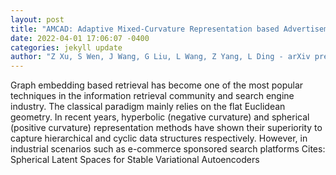```yaml
--- 
layout: post 
title: "AMCAD: Adaptive Mixed-Curvature Representation based Advertisement Retrieval System" 
date: 2022-04-01 17:06:07 -0400 
categories: jekyll update 
author: "Z Xu, S Wen, J Wang, G Liu, L Wang, Z Yang, L Ding - arXiv preprint arXiv , 2022" 
--- 
```

Graph embedding based retrieval has become one of the most popular techniques in the information retrieval community and search engine industry. The classical paradigm mainly relies on the flat Euclidean geometry. In recent years, hyperbolic (negative curvature) and spherical (positive curvature) representation methods have shown their superiority to capture hierarchical and cyclic data structures respectively. However, in industrial scenarios such as e-commerce sponsored search platforms Cites: Spherical Latent Spaces for Stable Variational Autoencoders